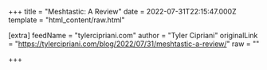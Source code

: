
+++
title = "Meshtastic: A Review"
date = 2022-07-31T22:15:47.000Z
template = "html_content/raw.html"

[extra]
feedName = "tylercipriani.com"
author = "Tyler Cipriani"
originalLink = "https://tylercipriani.com/blog/2022/07/31/meshtastic-a-review/"
raw = ""

+++

